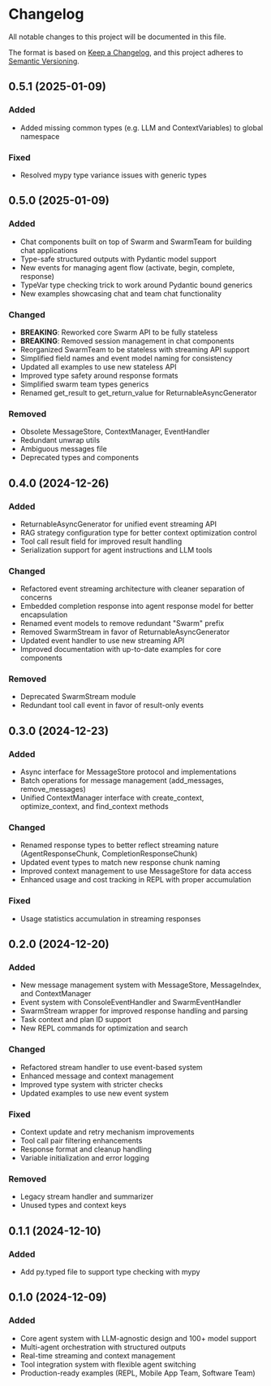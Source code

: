 # Changelog

All notable changes to this project will be documented in this file.

The format is based on [Keep a Changelog](https://keepachangelog.com/en/1.0.0/),
and this project adheres to [Semantic Versioning](https://semver.org/spec/v2.0.0.html).

## 0.5.1 (2025-01-09)

### Added
- Added missing common types (e.g. LLM and ContextVariables) to global namespace

### Fixed
- Resolved mypy type variance issues with generic types

## 0.5.0 (2025-01-09)

### Added
- Chat components built on top of Swarm and SwarmTeam for building chat applications
- Type-safe structured outputs with Pydantic model support
- New events for managing agent flow (activate, begin, complete, response)
- TypeVar type checking trick to work around Pydantic bound generics
- New examples showcasing chat and team chat functionality

### Changed
- **BREAKING**: Reworked core Swarm API to be fully stateless
- **BREAKING**: Removed session management in chat components
- Reorganized SwarmTeam to be stateless with streaming API support
- Simplified field names and event model naming for consistency
- Updated all examples to use new stateless API
- Improved type safety around response formats
- Simplified swarm team types generics
- Renamed get_result to get_return_value for ReturnableAsyncGenerator

### Removed
- Obsolete MessageStore, ContextManager, EventHandler
- Redundant unwrap utils
- Ambiguous messages file
- Deprecated types and components

[0.5.0]: https://github.com/glyphyai/liteswarm/releases/tag/0.5.0

## 0.4.0 (2024-12-26)

### Added
- ReturnableAsyncGenerator for unified event streaming API
- RAG strategy configuration type for better context optimization control
- Tool call result field for improved result handling
- Serialization support for agent instructions and LLM tools

### Changed
- Refactored event streaming architecture with cleaner separation of concerns
- Embedded completion response into agent response model for better encapsulation
- Renamed event models to remove redundant "Swarm" prefix
- Removed SwarmStream in favor of ReturnableAsyncGenerator
- Updated event handler to use new streaming API
- Improved documentation with up-to-date examples for core components

### Removed
- Deprecated SwarmStream module
- Redundant tool call event in favor of result-only events

[0.4.0]: https://github.com/glyphyai/liteswarm/releases/tag/0.4.0

## 0.3.0 (2024-12-23)

### Added
- Async interface for MessageStore protocol and implementations
- Batch operations for message management (add_messages, remove_messages)
- Unified ContextManager interface with create_context, optimize_context, and find_context methods

### Changed
- Renamed response types to better reflect streaming nature (AgentResponseChunk, CompletionResponseChunk)
- Updated event types to match new response chunk naming
- Improved context management to use MessageStore for data access
- Enhanced usage and cost tracking in REPL with proper accumulation

### Fixed
- Usage statistics accumulation in streaming responses

[0.3.0]: https://github.com/glyphyai/liteswarm/releases/tag/0.3.0

## 0.2.0 (2024-12-20)

### Added
- New message management system with MessageStore, MessageIndex, and ContextManager
- Event system with ConsoleEventHandler and SwarmEventHandler
- SwarmStream wrapper for improved response handling and parsing
- Task context and plan ID support
- New REPL commands for optimization and search

### Changed
- Refactored stream handler to use event-based system
- Enhanced message and context management
- Improved type system with stricter checks
- Updated examples to use new event system

### Fixed
- Context update and retry mechanism improvements
- Tool call pair filtering enhancements
- Response format and cleanup handling
- Variable initialization and error logging

### Removed
- Legacy stream handler and summarizer
- Unused types and context keys

[0.2.0]: https://github.com/glyphyai/liteswarm/releases/tag/0.2.0

## 0.1.1 (2024-12-10)

### Added
- Add py.typed file to support type checking with mypy

[0.1.1]: https://github.com/glyphyai/liteswarm/releases/tag/0.1.1

## 0.1.0 (2024-12-09)

### Added
- Core agent system with LLM-agnostic design and 100+ model support
- Multi-agent orchestration with structured outputs
- Real-time streaming and context management
- Tool integration system with flexible agent switching
- Production-ready examples (REPL, Mobile App Team, Software Team)

[0.1.0]: https://github.com/glyphyai/liteswarm/releases/tag/0.1.0